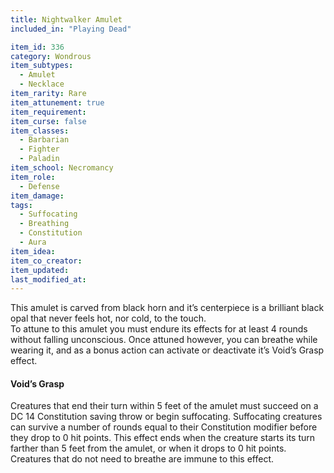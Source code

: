 ```yaml
---
title: Nightwalker Amulet
included_in: "Playing Dead"

item_id: 336
category: Wondrous
item_subtypes: 
  - Amulet
  - Necklace
item_rarity: Rare
item_attunement: true
item_requirement: 
item_curse: false
item_classes: 
  - Barbarian
  - Fighter
  - Paladin
item_school: Necromancy
item_role: 
  - Defense
item_damage: 
tags:
  - Suffocating
  - Breathing
  - Constitution
  - Aura
item_idea: 
item_co_creator: 
item_updated: 
last_modified_at: 
---
```


This amulet is carved from black horn and it’s centerpiece is a brilliant black opal that never feels hot, nor cold, to the touch.  
To attune to this amulet you must endure its effects for at least 4 rounds without falling unconscious. Once attuned however, you can breathe while wearing it, and as a bonus action can activate or deactivate it’s Void’s Grasp effect.

#### Void’s Grasp
Creatures that end their turn within 5 feet of the amulet must succeed on a DC 14 Constitution saving throw or begin suffocating. Suffocating creatures can survive a number of rounds equal to their Constitution modifier before they drop to 0 hit points. This effect ends when the creature starts its turn farther than 5 feet from the amulet, or when it drops to 0 hit points. Creatures that do not need to breathe are immune to this effect.
